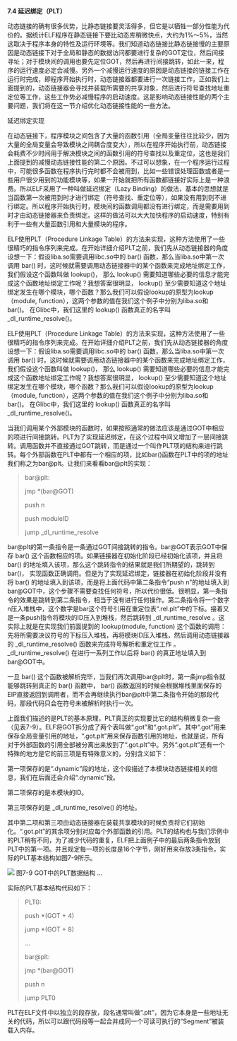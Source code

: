 **7.4 延迟绑定（PLT）**

动态链接的确有很多优势，比静态链接要灵活得多，但它是以牺牲一部分性能为代价的。据统计ELF程序在静态链接下要比动态库稍微快点，大约为1%～5%，当然这取决于程序本身的特性及运行环境等。我们知道动态链接比静态链接慢的主要原因是动态链接下对于全局和静态的数据访问都要进行复杂的GOT定位，然后间接寻址；对于模块间的调用也要先定位GOT，然后再进行间接跳转，如此一来，程序的运行速度必定会减慢。另外一个减慢运行速度的原因是动态链接的链接工作在运行时完成，即程序开始执行时，动态链接器都要进行一次链接工作，正如我们上面提到的，动态链接器会寻找并装载所需要的共享对象，然后进行符号查找地址重定位等工作，这些工作势必减慢程序的启动速度。这是影响动态链接性能的两个主要问题，我们将在这一节介绍优化动态链接性能的一些方法。

延迟绑定实现

在动态链接下，程序模块之间包含了大量的函数引用（全局变量往往比较少，因为大量的全局变量会导致模块之间耦合度变大），所以在程序开始执行前，动态链接会耗费不少时间用于解决模块之间的函数引用的符号查找以及重定位，这也是我们上面提到的减慢动态链接性能的第二个原因。不过可以想象，在一个程序运行过程中，可能很多函数在程序执行完时都不会被用到，比如一些错误处理函数或者是一些用户很少用到的功能模块等，如果一开始就把所有函数都链接好实际上是一种浪费。所以ELF采用了一种叫做延迟绑定（Lazy Binding）的做法，基本的思想就是当函数第一次被用到时才进行绑定（符号查找、重定位等），如果没有用到则不进行绑定。所以程序开始执行时，模块间的函数调用都没有进行绑定，而是需要用到时才由动态链接器来负责绑定。这样的做法可以大大加快程序的启动速度，特别有利于一些有大量函数引用和大量模块的程序。

ELF使用PLT（Procedure Linkage Table）的方法来实现，这种方法使用了一些很精巧的指令序列来完成。在开始详细介绍PLT之前，我们先从动态链接器的角度设想一下：假设liba.so需要调用libc.so中的 bar() 函数，那么当liba.so中第一次调用 bar() 时，这时候就需要调用动态链接器中的某个函数来完成地址绑定工作，我们假设这个函数叫做 lookup()， 那么 lookup() 需要知道哪些必要的信息才能完成这个函数地址绑定工作呢？我想答案很明显， lookup() 至少需要知道这个地址绑定发生在哪个模块，哪个函数？那么我们可以假设lookup的原型为lookup（module, function），这两个参数的值在我们这个例子中分别为liba.so和 bar()。 在Glibc中，我们这里的 lookup() 函数真正的名字叫 _dl_runtime_resolve()。

ELF使用PLT（Procedure Linkage Table）的方法来实现，这种方法使用了一些很精巧的指令序列来完成。在开始详细介绍PLT之前，我们先从动态链接器的角度设想一下：假设liba.so需要调用libc.so中的 bar() 函数，那么当liba.so中第一次调用 bar() 时，这时候就需要调用动态链接器中的某个函数来完成地址绑定工作，我们假设这个函数叫做 lookup()， 那么 lookup() 需要知道哪些必要的信息才能完成这个函数地址绑定工作呢？我想答案很明显， lookup() 至少需要知道这个地址绑定发生在哪个模块，哪个函数？那么我们可以假设lookup的原型为lookup（module, function），这两个参数的值在我们这个例子中分别为liba.so和 bar()。 在Glibc中，我们这里的 lookup() 函数真正的名字叫 _dl_runtime_resolve()。

当我们调用某个外部模块的函数时，如果按照通常的做法应该是通过GOT中相应的项进行间接跳转。PLT为了实现延迟绑定，在这个过程中间又增加了一层间接跳转。调用函数并不直接通过GOT跳转，而是通过一个叫作PLT项的结构来进行跳转。每个外部函数在PLT中都有一个相应的项，比如bar()函数在PLT中的项的地址我们称之为bar@plt。让我们来看看bar@plt的实现：

> bar@plt:  
>   
> jmp *(bar@GOT)  
>   
> push n  
>   
> push moduleID  
>   
> jump _dl_runtime_resolve  
>   

bar@plt的第一条指令是一条通过GOT间接跳转的指令。bar@GOT表示GOT中保存 bar() 这个函数相应的项。如果链接器在初始化阶段已经初始化该项，并且将 bar() 的地址填入该项，那么这个跳转指令的结果就是我们所期望的，跳转到 bar()， 实现函数正确调用。但是为了实现延迟绑定，链接器在初始化阶段并没有将 bar() 的地址填入到该项，而是将上面代码中第二条指令“push n”的地址填入到bar@GOT中，这个步骤不需要查找任何符号，所以代价很低。很明显，第一条指令的效果是跳转到第二条指令，相当于没有进行任何操作。第二条指令将一个数字n压入堆栈中，这个数字是bar这个符号引用在重定位表“.rel.plt”中的下标。接着又是一条push指令将模块的ID压入到堆栈，然后跳转到 _dl_runtime_resolve 。这实际上就是在实现我们前面提到的 lookup(module, function) 这个函数的调用：先将所需要决议符号的下标压入堆栈，再将模块ID压入堆栈，然后调用动态链接器的 _dl_runtime_resolve() 函数来完成符号解析和重定位工作 。_dl_runtime_resolve() 在进行一系列工作以后将 bar() 的真正地址填入到bar@GOT中。

一旦 bar() 这个函数被解析完毕，当我们再次调用bar@plt时，第一条jmp指令就能够跳转到真正的 bar() 函数中， bar() 函数返回的时候会根据堆栈里面保存的EIP直接返回到调用者，而不会再继续执行bar@plt中第二条指令开始的那段代码，那段代码只会在符号未被解析时执行一次。

上面我们描述的是PLT的基本原理，PLT真正的实现要比它的结构稍微复杂一些（见表7-9）。ELF将GOT拆分成了两个表叫做“.got”和“.got.plt”。其中“.got”用来保存全局变量引用的地址，“.got.plt”用来保存函数引用的地址，也就是说，所有对于外部函数的引用全部被分离出来放到了“.got.plt”中。另外“.got.plt”还有一个特殊的地方是它的前三项是有特殊意义的，分别含义如下：

第一项保存的是“.dynamic”段的地址，这个段描述了本模块动态链接相关的信息，我们在后面还会介绍“.dynamic”段。

第二项保存的是本模块的ID。

第三项保存的是 _dl_runtime_resolve() 的地址。

其中第二项和第三项由动态链接器在装载共享模块的时候负责将它们初始化。“.got.plt”的其余项分别对应每个外部函数的引用。PLT的结构也与我们示例中的PLT稍有不同，为了减少代码的重复，ELF把上面例子中的最后两条指令放到PLT中的第一项。并且规定每一项的长度是16个字节，刚好用来存放3条指令，实际的PLT基本结构如图7-9所示。

![](0-Assets/Epubook/程序员的自我修养：链接、装载与库%20(俞甲子%20石凡%20潘爱民)%20/images/Image00030.jpg) 图7-9 GOT中的PLT数据结构 …

实际的PLT基本结构代码如下：

> PLT0:  
>   
> push *(GOT + 4)  
>   
> jump *(GOT + 8)  
>   
>   
>   
> ...  
>   
>   
>   
> bar@plt:  
>   
> jmp *(bar@GOT)  
>   
> push n  
>   
> jump PLT0  
>   

PLT在ELF文件中以独立的段存放，段名通常叫做“.plt”，因为它本身是一些地址无关的代码，所以可以跟代码段等一起合并成同一个可读可执行的“Segment”被装载入内存。